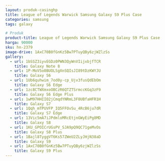 ```yaml
---
layout: produk-casinghp
title: League of Legends Warwick Samsung Galaxy S9 Plus Case
categories: samsung
tags: galaxy

# Produk
product-title: League of Legends Warwick Samsung Galaxy S9 Plus Case
harga: 90000
sku: hn-2379
image-drive: 1AxC70B0fGnKz5Bw7PTuyQBy6zjWZlzSs
gallery:
  - url: 1bSSZ3iyvEGDz0PWN3QyWnVIijxbjfTCR
    title: Galaxy Note 8
  - url: 1P-MoV5o0BUOLSgXnSQIsJI89tDzKWYJU
    title: Galaxy S6
  - url: 1Ub6quhwim_7od0y-cp_Ujv3fusQdEbOm
    title: Galaxy S6 Edge
  - url: 1zc8CTWXmxoOBCzR6QTZTSrmccKGq3zF9
    title: Galaxy S6 Edge Plus
  - url: 1wM97HHIIO2jCmqdYNRmL3F8UBfaHFR1H
    title: Galaxy S7
  - url: 1Qqh_mTPUVFP_IQ5FFOvSu_4RcB6ju7dR
    title: Galaxy S7 Edge
  - url: 13Vic5mA7iJPdmloMRcEtjnGWyEiPg8MD
    title: Galaxy S8
  - url: 1KU_GPOICrUGsPV_SJA9pQ9QC71geMvOs
    title: Galaxy S8 Plus
  - url: 1Bajl8TyggVT6Ks57ZWeU2ZLyJHjN38aD
    title: Galaxy S9
  - url: 1AxC70B0fGnKz5Bw7PTuyQBy6zjWZlzSs
    title: Galaxy S9 Plus
---
```

